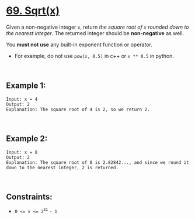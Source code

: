 # [69. Sqrt(x)](https://leetcode.com/problems/sqrtx)

Given a non-negative integer `x`, return *the square root of `x` rounded down to the nearest integer*. The returned integer should be **non-negative** as well.

You **must not use** any built-in exponent function or operator.

- For example, do not use `pow(x, 0.5)` in c++ or `x ** 0.5` in python.

<br />

## Example 1:
```
Input: x = 4
Output: 2
Explanation: The square root of 4 is 2, so we return 2.
```

<br />

## Example 2:
```
Input: x = 8
Output: 2
Explanation: The square root of 8 is 2.82842..., and since we round it down to the nearest integer, 2 is returned.
```

<br />

## Constraints:
- `0 <= x <= 2`<sup>`31`</sup> `- 1`

<br />
